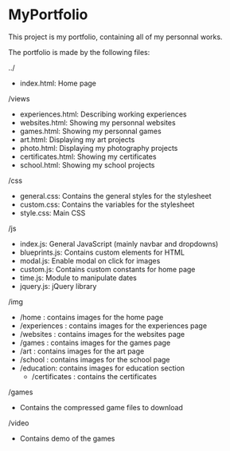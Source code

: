 # MyPortfolio

This project is my portfolio, containing all of my personnal works.

The portfolio is made by the following files: 

../
- index.html: Home page

/views
- experiences.html: Describing working experiences
- websites.html: Showing my personnal websites
- games.html: Showing my personnal games
- art.html: Displaying my art projects
- photo.html: Displaying my photography projects
- certificates.html: Showing my certificates
- school.html: Showing my school projects

/css
- general.css: Contains the general styles for the stylesheet
- custom.css: Contains the variables for the stylesheet
- style.css: Main CSS

/js
- index.js: General JavaScript (mainly navbar and dropdowns)
- blueprints.js: Contains custom elements for HTML
- modal.js: Enable modal on click for images
- custom.js: Contains custom constants for home page
- time.js: Module to manipulate dates
- jquery.js: jQuery library

/img
- /home : contains images for the home page
- /experiences : contains images for the experiences page
- /websites : contains images for the websites page
- /games : contains images for the games page
- /art : contains images for the art page
- /school : contains images for the school page
- /education: contains images for education section
  - /certificates : contains the certificates

/games
- Contains the compressed game files to download

/video
- Contains demo of the games
